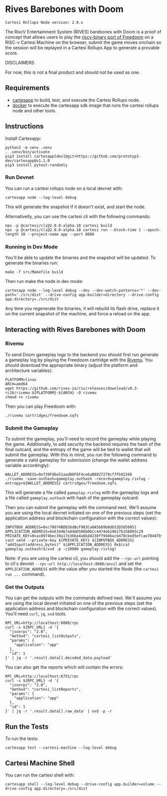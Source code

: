 # Rives Barebones with Doom

```
Cartesi Rollups Node version: 2.0.x
```

The RiscV Entertainment System (RIVES) barebones with Doom is a proof of concept that allows users to play the [riscv-binary port of Freedoom](https://github.com/rives-io/cartridge-freedoom) on a RISC-v Cartesi Machine on the browser, submit the game moves onchain so the session will be replayed in a Cartesi Rollups App to generate a provable score.

DISCLAIMERS

For now, this is not a final product and should not be used as one.

## Requirements

- [cartesapp](https://github.com/prototyp3-dev/cartesapp) to build, test, and execute the Cartesi Rollups node.
- [docker](https://docs.docker.com/) to execute the cartesapp sdk image that runs the cartesi rollups node and other tools.

## Instructions

Install Cartesapp:

```shell
python3 -m venv .venv
. .venv/bin/activate
pip3 install cartesapp[dev]@git+https://github.com/prototyp3-dev/cartesapp@v1.1.0
pip3 install pytest-randomly
```

### Run Devnet

You can run a cartesi rollups node on a local devnet with:

```shell
cartesapp node --log-level debug
```

This will generate the snapshot if it doesn't exist, and start the node.

Alternativelly, you can use the cartesi cli with the following commands:

```shell
npx -p @cartesi/cli@2.0.0-alpha.18 cartesi build
npx -p @cartesi/cli@2.0.0-alpha.18 cartesi run --block-time 1 --epoch-length 10 --project-name app --port 8080
```

### Running in Dev Mode

You'll be able to update the binaries and the snapshot will be updated. To generate the binaries run:

```shell
make -f src/Makefile build
```

Then run make the node in dev mode:

```shell
cartesapp node --log-level debug --dev --dev-watch-patterns='*' --dev-path='./src/dist' --drive-config app.builder=directory --drive-config app.directory=./src/dist
```

Any time you regenerate the binaries, it will rebuild its flash drive, replace it on the current snapshot of the machine, and force a reload on the app.

## Interacting with Rives Barebones with Doom

### Rivemu

To send Doom gameplay logs to the backend you should first run generate a gameplay log by playing the Freedoom cartridge with the [Rivemu](https://github.com/rives-io/riv/releases/tag/v0.3-rc16). You should download the appropriate binary (adjust the platform and architecture variables):

```shell
PLATFORM=linux
ARCH=amd64
wget https://github.com/rives-io/riv/releases/download/v0.3-rc16/rivemu-${PLATFORM}-${ARCH} -O rivemu
chmod +x rivemu
```

Then you can play Freedoom with:

```shell
./rivemu cartridges/freedoom.sqfs
```

### Submit the Gameplay

To submit the gameplay, you'll need to record the gameplay while playing the game. Additionally, to add security the backend requires the hash of the final outcard, and the entropy of the game will be tied to wallet that will submit the gameplay. With this in mind, you run the following command to generate a valid gameplay for submission (change the wallet address variable accordingly):

```shell
WALLET_ADDRESS=0xf39Fd6e51aad88F6F4ce6aB8827279cffFb92266
./rivemu -save-outhash=gameplay.outhash -record=gameplay.rivlog -entropy=${WALLET_ADDRESS} cartridges/freedoom.sqfs
```

This will generate a file called `gameplay.rivlog` with the gameplay logs and a file called `gameplay.outhash` with hash of the gameplay outcard.

Then you can submit the gameplay with the command next. We'll assume you are using the local devnet initiated on one of the previous steps (set the application address and blockchain configuration with the correct values):

```shell
INPUTBOX_ADDRESS=0xc70074BDD26d8cF983Ca6A5b89b8db52D5850051
APPLICATION_ADDRESS=0xE34467a44bD506b0bCc4474eb19617b156D93c29
PRIVATE_KEY=0xac0974bec39a17e36ba4a6b4d238ff944bacb478cbed5efcae784d7bf4f2ff80
cast send --private-key ${PRIVATE_KEY} ${INPUTBOX_ADDRESS} "addInput(address,bytes)" ${APPLICATION_ADDRESS} 0x$(cat gameplay.outhash)$(xxd -p -c10000 gameplay.rivlog)
```

Note: if you are using the cartesi cli, you should add the `--rpc-url` pointing to cli's devnet `--rpc-url http://localhost:8080/anvil` and set the `APPLICATION_ADDRESS` with the value after you started the Node (the `cartesi run ...` command).

### Get the Outputs

You can get the outputs with the commands defined next. We'll assume you are using the local devnet initiated on one of the previous steps (set the application address and blockchain configuration with the correct values). You'll need `curl`, `jq`, `xxd` tools.

```shell
RPC_URL=http://localhost:8080/rpc
curl -s ${RPC_URL} -d '{
  "jsonrpc": "2.0",
  "method": "cartesi_listOutputs",
  "params": {
    "application": "app"
  },
  "id": 1
}' | jq -r '.result.data[].decoded_data.payload'
```

You can also get the reports which will contain the errors:

```shell
RPC_URL=http://localhost:6751/rpc
curl -s ${RPC_URL} -d '{
  "jsonrpc": "2.0",
  "method": "cartesi_listReports",
  "params": {
    "application": "app"
  },
  "id": 1
}' | jq -r '.result.data[].raw_data' | xxd -p -r
```

## Run the Tests

To run the tests:

```shell
cartesapp test --cartesi-machine --log-level debug
```

## Cartesi Machine Shell

You can run the cartesi shell with:

```shell
cartesapp shell --log-level debug --drive-config app.builder=volume --drive-config app.directory=./src/dist
```
